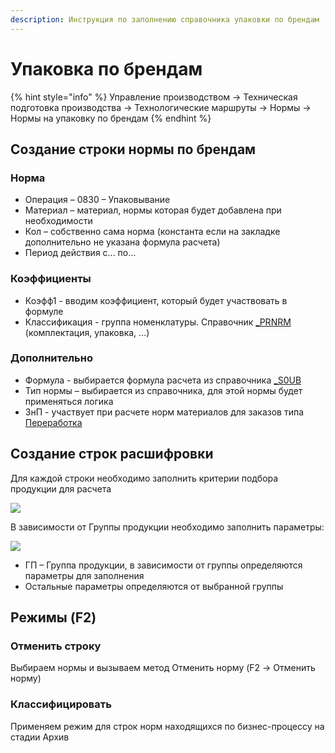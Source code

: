 ```yaml
---
description: Инструкция по заполнению справочника упаковки по брендам
---
```


# Упаковка по брендам

{% hint style="info" %}
Управление производством → Техническая подготовка производства → Технологические маршруты → Нормы → Нормы на упаковку по брендам
{% endhint %}

## Создание строки нормы по брендам

### Норма

* Операция – 0830 – Упаковывание
* Материал – материал, нормы которая будет добавлена при необходимости
* Кол – собственно сама норма (константа если на закладке дополнительно не указана формула расчета)
* Период действия с... по...

### Коэффициенты

* Коэфф1 - вводим коэффициент, который будет участвовать в формуле
* Классификация - группа номенклатуры. Справочник [\_PRNRM](../../../upravlenie-mdm/prostye-spravochniki/\_prnrm.md) (комплектация, упаковка, ...)

### Дополнительно

* Формула - выбирается формула расчета из справочника [\_S0UB](../../../upravlenie-mdm/prostye-spravochniki/\_s0ub.md)
* Тип нормы – выбирается из справочника, для этой нормы будет применяться логика
* ЗнП - участвует при расчете норм материалов для заказов типа [Переработка](../../../upravlenie-proizvodstvom/pererabotka/znp-na-pererabotku.md)

##

## Создание строк расшифровки

Для каждой строки необходимо заполнить критерии подбора продукции для расчета

![](<../../../.gitbook/assets/image (286).png>)

В зависимости от Группы продукции необходимо заполнить параметры:

![](<../../../.gitbook/assets/image (746).png>)

* ГП – Группа продукции, в зависимости от группы определяются параметры для заполнения
* Остальные параметры определяются от выбранной группы

## Режимы (F2)

### Отменить строку

Выбираем нормы и вызываем метод Отменить норму (F2 -> Отменить норму)

### Классифицировать

Применяем режим для строк норм находящихся по бизнес-процессу на стадии Архив
